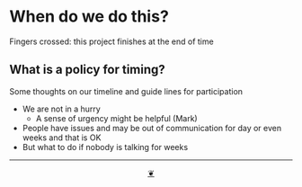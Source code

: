 # When do we do this?

Fingers crossed: this project finishes at the end of time

## What is a policy for timing?

Some thoughts on our timeline and guide lines for participation

* We are not in a hurry
	* A sense of urgency might be helpful (Mark)
* People have issues and may be out of communication for day or even weeks and that is OK
* But what to do if nobody is talking for weeks

***

<center title="hello!" ><a href=javascript:window.scrollTo(0,0); class=aDingbat title="Go to top of page" > ❦ </a></center>

